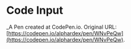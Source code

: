 # Code Input
 _A Pen created at CodePen.io. Original URL: [https://codepen.io/alphardex/pen/WNvPeQw](https://codepen.io/alphardex/pen/WNvPeQw).

 